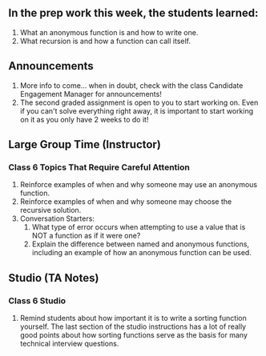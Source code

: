 ## In the prep work this week, the students learned:
1. What an anonymous function is and how to write one.
2. What recursion is and how a function can call itself.

## Announcements
1. More info to come... when in doubt, check with the class Candidate Engagement Manager for announcements!
1. The second graded assignment is open to you to start working on. Even if you can't solve everything right away, it is important to start working on it as you only have 2 weeks to do it!

## Large Group Time (Instructor)

### Class 6 Topics That Require Careful Attention
1. Reinforce examples of when and why someone may use an anonymous function.
1. Reinforce examples of when and why someone may choose the recursive solution.
1. Conversation Starters:
   1. What type of error occurs when attempting to use a value that is NOT a function as if it were one?
   1. Explain the difference between named and anonymous functions, including an example of how an anonymous function can be used.

## Studio (TA Notes)

### Class 6 Studio
1. Remind students about how important it is to write a sorting function yourself. The last section of the studio instructions has a lot of really good points about how sorting functions serve as the basis for many technical interview questions.